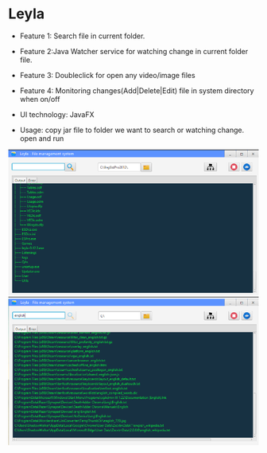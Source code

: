 # Leyla

- Feature 1: Search file in current folder.

- Feature 2:Java Watcher service for watching change in current folder file.
- Feature 3: Doubleclick for open any video/image files
- Feature 4: Monitoring changes(Add|Delete|Edit) file in system directory when on/off
- UI technology: JavaFX
- Usage: copy jar file to folder we want to search or watching change. open and run

![./img/list%20tree.png](./img/list%20tree.png)
![./img/search.png](./img/search.png)
